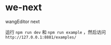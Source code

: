 # we-next

wangEditor next

运行 `npm run dev` 和 `npm run example` ，然后访问 `http://127.0.0.1:8881/examples/`
